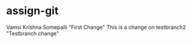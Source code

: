 # assign-git
Vamsi Krishna Somepalli
"First Change"
This is a change on testbranch2
"Testbranch change"
